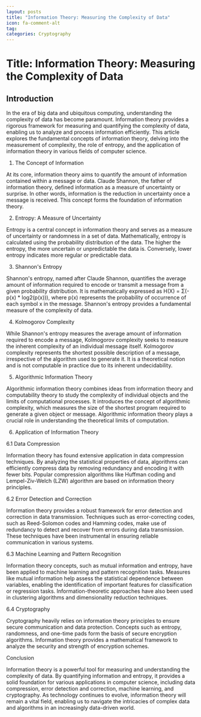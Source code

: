 ```yaml
---
layout: posts
title: "Information Theory: Measuring the Complexity of Data"
icon: fa-comment-alt
tag:      
categories: Cryptography
---
```



# Title: Information Theory: Measuring the Complexity of Data

## Introduction

In the era of big data and ubiquitous computing, understanding the complexity of data has become paramount. Information theory provides a rigorous framework for measuring and quantifying the complexity of data, enabling us to analyze and process information efficiently. This article explores the fundamental concepts of information theory, delving into the measurement of complexity, the role of entropy, and the application of information theory in various fields of computer science.

1. The Concept of Information

At its core, information theory aims to quantify the amount of information contained within a message or data. Claude Shannon, the father of information theory, defined information as a measure of uncertainty or surprise. In other words, information is the reduction in uncertainty once a message is received. This concept forms the foundation of information theory.

2. Entropy: A Measure of Uncertainty

Entropy is a central concept in information theory and serves as a measure of uncertainty or randomness in a set of data. Mathematically, entropy is calculated using the probability distribution of the data. The higher the entropy, the more uncertain or unpredictable the data is. Conversely, lower entropy indicates more regular or predictable data.

3. Shannon's Entropy

Shannon's entropy, named after Claude Shannon, quantifies the average amount of information required to encode or transmit a message from a given probability distribution. It is mathematically expressed as H(X) = Σ(-p(x) * log2(p(x))), where p(x) represents the probability of occurrence of each symbol x in the message. Shannon's entropy provides a fundamental measure of the complexity of data.

4. Kolmogorov Complexity

While Shannon's entropy measures the average amount of information required to encode a message, Kolmogorov complexity seeks to measure the inherent complexity of an individual message itself. Kolmogorov complexity represents the shortest possible description of a message, irrespective of the algorithm used to generate it. It is a theoretical notion and is not computable in practice due to its inherent undecidability.

5. Algorithmic Information Theory

Algorithmic information theory combines ideas from information theory and computability theory to study the complexity of individual objects and the limits of computational processes. It introduces the concept of algorithmic complexity, which measures the size of the shortest program required to generate a given object or message. Algorithmic information theory plays a crucial role in understanding the theoretical limits of computation.

6. Application of Information Theory

6.1 Data Compression

Information theory has found extensive application in data compression techniques. By analyzing the statistical properties of data, algorithms can efficiently compress data by removing redundancy and encoding it with fewer bits. Popular compression algorithms like Huffman coding and Lempel-Ziv-Welch (LZW) algorithm are based on information theory principles.

6.2 Error Detection and Correction

Information theory provides a robust framework for error detection and correction in data transmission. Techniques such as error-correcting codes, such as Reed-Solomon codes and Hamming codes, make use of redundancy to detect and recover from errors during data transmission. These techniques have been instrumental in ensuring reliable communication in various systems.

6.3 Machine Learning and Pattern Recognition

Information theory concepts, such as mutual information and entropy, have been applied to machine learning and pattern recognition tasks. Measures like mutual information help assess the statistical dependence between variables, enabling the identification of important features for classification or regression tasks. Information-theoretic approaches have also been used in clustering algorithms and dimensionality reduction techniques.

6.4 Cryptography

Cryptography heavily relies on information theory principles to ensure secure communication and data protection. Concepts such as entropy, randomness, and one-time pads form the basis of secure encryption algorithms. Information theory provides a mathematical framework to analyze the security and strength of encryption schemes.

Conclusion

Information theory is a powerful tool for measuring and understanding the complexity of data. By quantifying information and entropy, it provides a solid foundation for various applications in computer science, including data compression, error detection and correction, machine learning, and cryptography. As technology continues to evolve, information theory will remain a vital field, enabling us to navigate the intricacies of complex data and algorithms in an increasingly data-driven world.